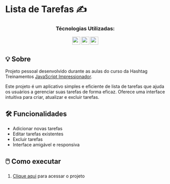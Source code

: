 # Lista de Tarefas ✍️

<div align="center">
  <h3>Técnologias Utilizadas:</h3>
  <img src="https://cdn.jsdelivr.net/gh/devicons/devicon@latest/icons/javascript/javascript-original.svg" width="25" height="25" />
  <img src="https://cdn.jsdelivr.net/gh/devicons/devicon@latest/icons/html5/html5-original.svg" width="25" height="25"" />
  <img src="https://cdn.jsdelivr.net/gh/devicons/devicon@latest/icons/css3/css3-original.svg" width="25" height="25" />
</div>

## 💡 Sobre
Projeto pessoal desenvolvido durante as aulas do curso da Hashtag Treinamentos [JavaScript Impressionador](https://www.hashtagtreinamentos.com/curso-javascript).
<p>Este projeto é um aplicativo simples e eficiente de lista de tarefas que ajuda os usuários a gerenciar suas tarefas de forma eficaz. Oferece uma interface intuitiva para criar, atualizar e excluir tarefas.</p>

## 🛠️ Funcionalidades
- Adicionar novas tarefas
- Editar tarefas existentes
- Excluir tarefas
- Interface amigável e responsiva

## 🖱️ Como executar
1. [Clique aqui](https://rafaelmainieri.github.io/to-do-list/) para acessar o projeto

